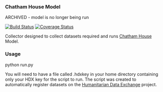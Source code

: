 ### Chatham House Model

ARCHIVED - model is no longer being run

[![Build Status](https://travis-ci.org/OCHA-DAP/hdx-scraper-chathamhouse.svg?branch=master&ts=1)](https://travis-ci.org/OCHA-DAP/hdx-scraper-chathamhouse) [![Coverage Status](https://coveralls.io/repos/github/OCHA-DAP/hdx-scraper-chathamhouse/badge.svg?branch=master&ts=1)](https://coveralls.io/github/OCHA-DAP/hdx-scraper-chathamhouse?branch=master)

Collector designed to collect datasets required and runs [Chatham House](http://www.sciencedirect.com/science/article/pii/S2211467X16300396) Model.

### Usage
python run.py

You will need to have a file called .hdxkey in your home directory containing only your HDX key for the script to run. The script was created to automatically register datasets on the [Humanitarian Data Exchange](http://data.humdata.org/) project.
